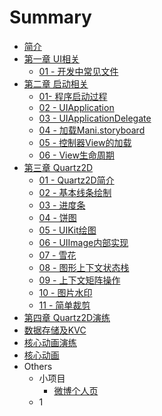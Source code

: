 # Summary

* [简介](README.md)
* [第一章 UI相关](chapter1.md)
   * [01 - 开发中常见文件](1.md)
* [第二章 启动相关](qi_dong_xiang_guan.md)
   * [01- 程序启动过程](f.md)
   * [02 - UIApplication](02_-.md)
   * [03 - UIApplicationDelegate](03_-_uiapplicationdelegate.md)
   * [04 - 加载Mani.storyboard](04_-_jia_zai_mani__storyboard.md)
   * [05 - 控制器View的加载](04_-_kong_zhi_qi_de_jia_zai.md)
   * [06 - View生命周期](06_-_viewsheng_ming_zhou_qi.md)
* [第三章 Quartz2D](quartz2d.md)
   * [01 - Quartz2D简介](01_-_quartz2djian_jie.md)
   * [02 - 基本线条绘制](相关文件/iOS_笔记/`md.md)
   * [03 - 进度条](02_-_jin_du_tiao.md)
   * [04 - 饼图](03_-_bing_tu.md)
   * [05 - UIKit绘图](05_-_uikithui.md)
   * [06 - UIImage内部实现](06_-_uiimagenei_bu_shi_xian.md)
   * [07 - 雪花](07_-_xue_hua.md)
   * [08 - 图形上下文状态栈](08_-_tu_xing_shang_xia_wen_zhan.md)
   * [09 - 上下文矩阵操作](09_-_shang_xia_wen_ju_zhen_cao_zuo.md)
   * [10 - 图片水印](10_-_tu_pian_shui_yin.md)
   * [11 - 简单裁剪](11_-_jian_dan_cai_jian.md)
* [第四章 Quartz2D演练](quartz2dyan_lian.md)
* [数据存储及KVC](shu_ju_cun_chu_ji_kevc.md)
* [核心动画演练](he_xin_dong_hua_yan_lian.md)
* [核心动画](he_xin_dong_hua.md)
* Others
   * 小项目
       * [微博个人页](相关文件/iOS_笔记/23.md)
   * 1

